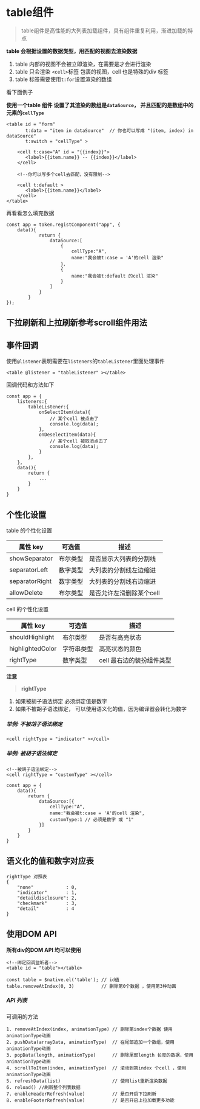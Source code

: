# table组件

> table组件是高性能的大列表加载组件，具有组件重复利用，渐进加载的特点

**table 会根据设置的数据类型，用匹配的视图去渲染数据**

1. table 内部的视图不会被立即渲染，在需要是才会进行渲染
2. table 只会渲染 `<cell>`标签 包裹的视图，cell 也是特殊的div 标签
3. table 标签需要使用`t:for`设置渲染的数组

看下面例子

**使用一个table 组件 设置了其渲染的数组是`dataSource`，
并且匹配的是数组中的元素的`cellType`**

```
<table id = "form" 
       t:data = "item in dataSource"  // 你也可以写成 "(item, index) in dataSource"
       t:switch = "cellType" >
            
    <cell t:case="A" id = "{{index}}">
       <label>{{item.name}} -- {{index}}</label>
    </cell>
    
    <!--你可以写多个cell去匹配，没有限制-->
    
    <cell t:default >
       <label>{{item.name}}</label>
    </cell>
</table>
```

再看看怎么填充数据

```
const app = token.registComponent("app", {
    data(){
            return {
                dataSource:[
                    {
                        cellType:"A",
                        name:"我会被t:case = 'A'的cell 渲染"
                    }，
                    {
                        name:"我会被t:default 的cell 渲染"
                    }
                ]
            }
        }
});
```

## 下拉刷新和上拉刷新参考scroll组件用法

## 事件回调

使用`@listener`表明需要在`listeners`的`tableListener`里面处理事件

```
<table @listener = "tableListener" ></table>
```

回调代码和方法如下

```
const app = {
    listeners:{
        tableListener:{
            onSelectItem(data){
                // 某个cell 被点击了
                console.log(data);
            },
            onDeselectItem(data){
                // 某个cell 被取消点击了
                console.log(data);
            }
        },
    },
    data(){
        return {
            ...
        }
    }
}
```

## 个性化设置

table 的个性化设置 

| 属性 key  | 可选值     | 描述     |
| ---------- | ----------|----------|
| showSeparator | 布尔类型 | 是否显示大列表的分割线 |
| separatorLeft | 数字类型 | 大列表的分割线左边缩进 |
| separatorRight | 数字类型 | 大列表的分割线右边缩进 |
| allowDelete | 布尔类型 | 是否允许左滑删除某个cell |

cell 的个性化设置

| 属性 key  | 可选值     | 描述     |
| ---------- | ----------|----------|
| shouldHighlight | 布尔类型 | 是否有高亮状态 |
| highlightedColor | 字符串类型 | 高亮状态的颜色 |
| rightType | 数字类型 | cell 最右边的装扮组件类型 |


**注意**
> **rightType** 
1. 如果被胡子语法绑定 必须绑定值是数字
2. 如果不被胡子语法绑定， 可以使用语义化的值，因为编译器会转化为数字

##### 举例: 不被胡子语法绑定

```
<cell rightType = "indicator" ></cell>
```

##### 举例: 被胡子语法绑定
```
<!--被胡子语法绑定-->
<cell rightType = "customType" ></cell>

const app = {
    data(){
        return {
            dataSource:[{
                cellType:"A",
                name:"我会被t:case = 'A'的cell 渲染",
                customType:1 // 必须是数字 或 "1"
            }]
        }
    }
}

```

## 语义化的值和数字对应表

```
rightType 对照表
{
    "none"            : 0,
    "indicator"       : 1,
    "detaildisclosure": 2,
    "checkmark"       : 3,
    "detail"          : 4
}
```


## 使用DOM API
**所有div的DOM API 均可以使用**

```
<!--绑定回调监听者-->
<table id = "table"></table>
```

```
const table = $native.el('table'); // id值
table.removeAtIndex(0, 3)          // 删除第0个数据 ，使用第3种动画
```

##### API 列表

可调用的方法

```
1. removeAtIndex(index, animationType) // 删除第index个数据 使用animationType动画
2. pushData(arrayData, animationType)  // 在尾部追加一个数组，使用animationType动画
3. popData(length, animationType)      // 删除尾部length 长度的数据，使用animationType动画
4. scrollToItem(index, animationType)  // 滚动到第index 个cell ，使用animationType动画
5. refreshData(list)                   // 使用list重新渲染数据
6. reload() //刷新整个列表数据
7. enableHeaderRefresh(value)          // 是否开启下拉刷新
8. enableFooterRefresh(value)          // 是否开启上拉加载更多功能
```





